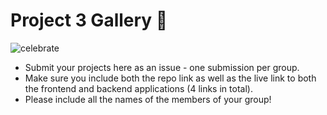 # Project 3 Gallery 🎉

![celebrate](https://media.giphy.com/media/Is1O1TWV0LEJi/giphy.gif)

- Submit your projects here as an issue - one submission per group. 
- Make sure you include both the repo link as well as the live link to both the frontend and backend applications (4 links in total). 
- Please include all the names of the members of your group! 

